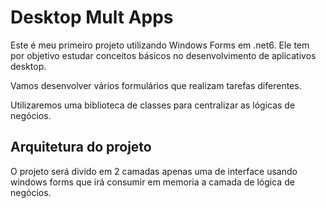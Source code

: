 # **Desktop Mult Apps**

Este é meu primeiro projeto utilizando Windows Forms em .net6. Ele tem por objetivo estudar conceitos básicos no desenvolvimento de aplicativos desktop.

Vamos desenvolver vários formulários que realizam tarefas diferentes.

Utilizaremos uma biblioteca de classes para centralizar as lógicas de negócios.

## **Arquitetura do projeto**

O projeto será divido em 2 camadas apenas uma de interface usando windows forms que irá consumir em memoria a camada de lógica de negócios.
